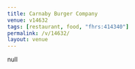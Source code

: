 ```yaml
---
title: Carnaby Burger Company
venue: v14632
tags: [restaurant, food, "fhrs:414340"]
permalink: /v/14632/
layout: venue
---
```

null